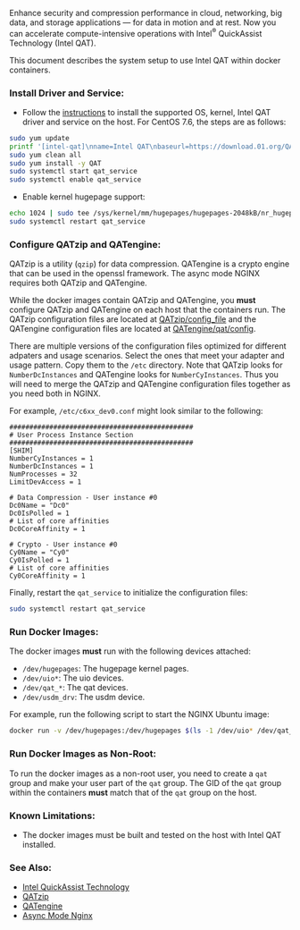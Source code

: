 
Enhance security and compression performance in cloud, networking, big data, and storage applications — for data in motion and at rest. Now you can accelerate compute-intensive operations with Intel<sup>&reg;</sup> QuickAssist Technology (Intel QAT).   

This document describes the system setup to use Intel QAT within docker containers.  

### Install Driver and Service:

- Follow the [instructions](https://01.org/sites/default/files/downloads//336212-006qatsw-gettingstarted.pdf) to install the supported OS, kernel, Intel QAT driver and service on the host. For CentOS 7.6, the steps are as follows:   

```bash
sudo yum update
printf '[intel-qat]\nname=Intel QAT\nbaseurl=https://download.01.org/QAT/repo\ngpgcheck=0\n' | sudo tee /etc/yum.repos.d/intel-qat.repo
sudo yum clean all
sudo yum install -y QAT
sudo systemctl start qat_service
sudo systemctl enable qat_service
```

- Enable kernel hugepage support:  

```bash
echo 1024 | sudo tee /sys/kernel/mm/hugepages/hugepages-2048kB/nr_hugepages
sudo systemctl restart qat_service
```

### Configure QATzip and QATengine:

QATzip is a utility (`qzip`) for data compression. QATengine is a crypto engine that can be used in the openssl framework. The async mode NGINX requires both QATzip and QATengine.   

While the docker images contain QATzip and QATengine, you **must** configure QATzip and QATengine on each host that the containers run. The QATzip configuration files are located at [QATzip/config_file](https://github.com/intel/QATzip/tree/master/config_file) and the QATengine configuration files are located at [QATengine/qat/config](https://github.com/intel/QAT_Engine/tree/master/qat/config). 

There are multiple versions of the configuration files optimized for different adpaters and usage scenarios. Select the ones that meet your adapter and usage pattern. Copy them to the `/etc` directory. Note that QATzip looks for `NumberDcInstances` and QATengine looks for `NumberCyInstances`. Thus you will need to merge the QATzip and QATengine configuration files together as you need both in NGINX.    

For example, `/etc/c6xx_dev0.conf` might look similar to the following:  

```
##############################################
# User Process Instance Section
##############################################
[SHIM]
NumberCyInstances = 1
NumberDcInstances = 1
NumProcesses = 32
LimitDevAccess = 1

# Data Compression - User instance #0
Dc0Name = "Dc0"
Dc0IsPolled = 1
# List of core affinities
Dc0CoreAffinity = 1

# Crypto - User instance #0
Cy0Name = "Cy0"
Cy0IsPolled = 1
# List of core affinities
Cy0CoreAffinity = 1
```

Finally, restart the `qat_service` to initialize the configuration files:   

```bash
sudo systemctl restart qat_service
```

### Run Docker Images: 

The docker images **must** run with the following devices attached:  
- `/dev/hugepages`: The hugepage kernel pages.  
- `/dev/uio*`: The uio devices.  
- `/dev/qat_*`: The qat devices.  
- `/dev/usdm_drv`: The usdm device.  

For example, run the following script to start the NGINX Ubuntu image:   

```bash
docker run -v /dev/hugepages:/dev/hugepages $(ls -1 /dev/uio* /dev/qat_* /dev/usdm_drv | sed 's/\(.*\)/--device=\1:\1/') -it openvisualcloud/qat-ubuntu1804-media-nginx
```

### Run Docker Images as Non-Root:

To run the docker images as a non-root user, you need to create a `qat` group and make your user part of the `qat` group. The GID of the `qat` group within the containers **must** match that of the `qat` group on the host.   

### Known Limitations:   

- The docker images must be built and tested on the host with Intel QAT installed.  

### See Also:

- [Intel QuickAssist Technology](https://01.org/intel-quickassist-technology)   
- [QATzip](https://github.com/intel/QATzip)   
- [QATengine](https://github.com/intel/QAT_Engine)   
- [Async Mode Nginx](https://github.com/intel/asynch_mode_nginx)  


